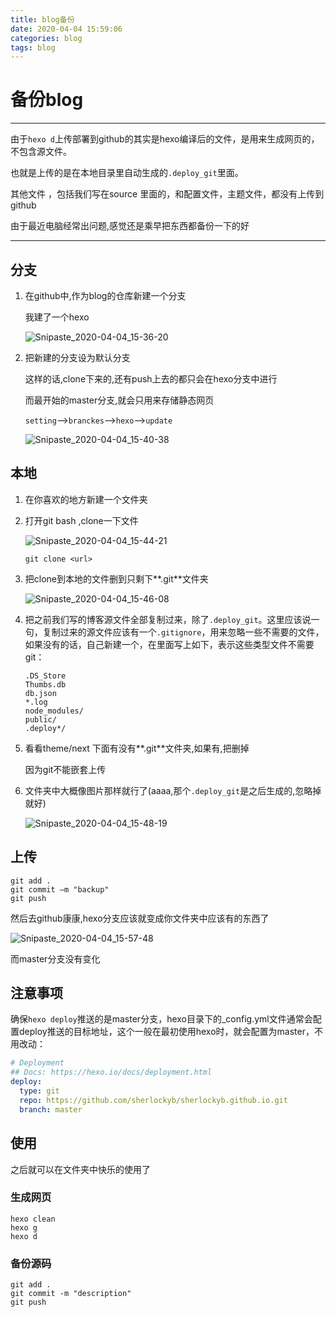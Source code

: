 ```yaml
---
title: blog备份
date: 2020-04-04 15:59:06
categories: blog
tags: blog
---
```


# 备份blog



----

由于`hexo d`上传部署到github的其实是hexo编译后的文件，是用来生成网页的，不包含源文件。

也就是上传的是在本地目录里自动生成的`.deploy_git`里面。

其他文件 ，包括我们写在source 里面的，和配置文件，主题文件，都没有上传到github

由于最近电脑经常出问题,感觉还是乘早把东西都备份一下的好

----



## 分支

1. 在github中,作为blog的仓库新建一个分支

   我建了一个hexo

   ![Snipaste_2020-04-04_15-36-20](Snipaste_2020-04-04_15-36-20.png)

2. 把新建的分支设为默认分支

   这样的话,clone下来的,还有push上去的都只会在hexo分支中进行

   而最开始的master分支,就会只用来存储静态网页

   `setting`-->`branckes`-->`hexo`-->`update`

   ![Snipaste_2020-04-04_15-40-38](Snipaste_2020-04-04_15-40-38.png)



## 本地

1. 在你喜欢的地方新建一个文件夹

2. 打开git bash ,clone一下文件

   ![Snipaste_2020-04-04_15-44-21](Snipaste_2020-04-04_15-44-21.png)

   ```
   git clone <url>
   ```

3. 把clone到本地的文件删到只剩下**.git**文件夹

   ![Snipaste_2020-04-04_15-46-08](Snipaste_2020-04-04_15-46-08.png)

4. 把之前我们写的博客源文件全部复制过来，除了`.deploy_git`。这里应该说一句，复制过来的源文件应该有一个`.gitignore`，用来忽略一些不需要的文件，如果没有的话，自己新建一个，在里面写上如下，表示这些类型文件不需要git：

   ```
   .DS_Store
   Thumbs.db
   db.json
   *.log
   node_modules/
   public/
   .deploy*/
   ```

5. 看看theme/next 下面有没有**.git**文件夹,如果有,把删掉

   因为git不能嵌套上传

6. 文件夹中大概像图片那样就行了(aaaa,那个`.deploy_git`是之后生成的,忽略掉就好)

   ![Snipaste_2020-04-04_15-48-19](Snipaste_2020-04-04_15-48-19.png)



## 上传

```
git add .
git commit –m "backup"
git push
```

然后去github康康,hexo分支应该就变成你文件夹中应该有的东西了

![Snipaste_2020-04-04_15-57-48](Snipaste_2020-04-04_15-57-48.png)

而master分支没有变化



## 注意事项

确保`hexo deploy`推送的是master分支，hexo目录下的_config.yml文件通常会配置deploy推送的目标地址，这个一般在最初使用hexo时，就会配置为master，不用改动：

```yaml
# Deployment
## Docs: https://hexo.io/docs/deployment.html
deploy:
  type: git
  repo: https://github.com/sherlockyb/sherlockyb.github.io.git
  branch: master
```



## 使用

之后就可以在文件夹中快乐的使用了

### 生成网页

```
hexo clean
hexo g
hexo d
```

### 备份源码

```
git add .
git commit -m "description"
git push
```


